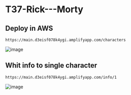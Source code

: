 # T37-Rick---Morty

## Deploy in AWS
```
https://main.d3eisf078k4ygi.amplifyapp.com/characters
```
![image](https://user-images.githubusercontent.com/108723755/190353053-b1995f02-2b39-4047-84e6-dcd7697a6772.png)

## Whit info to single character
```
https://main.d3eisf078k4ygi.amplifyapp.com/info/1
```
![image](https://user-images.githubusercontent.com/108723755/190353409-ba584817-840c-46cf-936c-36ce9d9d8c36.png)
